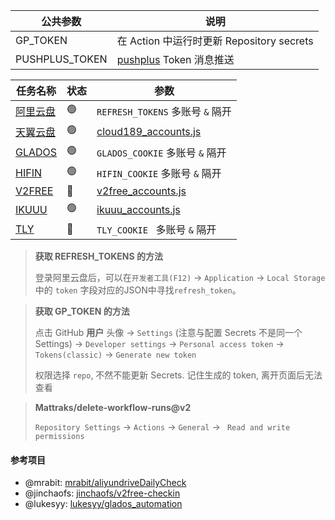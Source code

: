 | 公共参数       | 说明                                                |
| -------------- | --------------------------------------------------- |
| GP_TOKEN       | 在 Action 中运行时更新 Repository secrets           |
| PUSHPLUS_TOKEN | [pushplus](http://www.pushplus.plus) Token 消息推送 |

| 任务名称                               | 状态 | 参数                                                  |
| -------------------------------------- | ---- | ----------------------------------------------------- |
| [阿里云盘](https://www.alipan.com/)    | 🟢    | `REFRESH_TOKENS` 多账号 `&` 隔开                      |
| [天翼云盘](https://cloud.189.cn/)      | 🟢    | [cloud189_accounts.js](./config/cloud189_accounts.js) |
| [GLADOS](https://glados.rocks/console) | 🟢    | `GLADOS_COOKIE` 多账号 `&` 隔开                       |
| [HIFIN](https://www.hifini.com/)       | 🟢    | `HIFIN_COOKIE` 多账号 `&` 隔开                        |
| [V2FREE](https://v2free.net/)          | 🔴    | [v2free_accounts.js](./config/v2free_accounts.js)     |
| [IKUUU](https://ikuuu.org/)            | 🟢    | [ikuuu_accounts.js](./config/ikuuu_accounts.js)       |
| [TLY](https://tly31.com/)              | 🔴    | `TLY_COOKIE ` 多账号 `&` 隔开                         |

> **获取 REFRESH_TOKENS 的方法**
>
>  登录阿里云盘后，可以在`开发者工具(F12)` -> `Application` -> `Local Storage` 中的 `token` 字段对应的JSON中寻找`refresh_token`。

> **获取 GP_TOKEN 的方法**
>
> 点击 GitHub **用户** 头像 -> `Settings` (注意与配置 Secrets 不是同一个
> Settings) -> `Developer settings` -> `Personal access token` -> `Tokens(classic)` -> `Generate new token`
>
> 权限选择 `repo`, 不然不能更新 Secrets. 记住生成的 token, 离开页面后无法查看

> **Mattraks/delete-workflow-runs@v2**
> 
> `Repository Settings` -> `Actions` -> `General` -> ` Read and write permissions`

#### 参考项目
- @mrabit: [mrabit/aliyundriveDailyCheck](https://github.com/mrabit/aliyundriveDailyCheck/)
- @jinchaofs: [jinchaofs/v2free-checkin](https://github.com/jinchaofs/v2free-checkin/)
- @lukesyy: [lukesyy/glados_automation](https://github.com/lukesyy/glados_automation)

